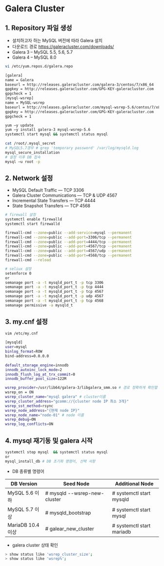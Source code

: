 # Galera Cluster


## 1. Repository 파일 생성
+ 설치하고자 하는 MySQL 버전에 따라 Galera 설치
+ 다운로드 경로 https://galeracluster.com/downloads/
+ Galera 3 – MySQL 5.5, 5.6, 5.7
+ Galera 4 – MySQL 8.0

```bash
vi /etc/yum.repos.d/galera.repo
   
[galera]
name = Galera
baseurl = http://releases.galeracluster.com/galera-3/centos/7/x86_64
gpgkey = http://releases.galeracluster.com/GPG-KEY-galeracluster.com
gpgcheck = 1
[mysql-wsrep]
name = MySQL-wsrep
baseurl = http://releases.galeracluster.com/mysql-wsrep-5.6/centos/7/x86_64/
gpgkey = http://releases.galeracluster.com/GPG-KEY-galeracluster.com
gpgcheck = 1
```

```bash
yum –y update
yum –y install galera-3 mysql-wsrep-5.6
systemctl start mysql && systemctl status mysql
   
cat /root/.mysql_secret
# MySQL5.7경우 # grep 'temporary password' /var/log/mysqld.log 
mysql_secure_installation
# 설정 이후 DB 접속
mysql –u root -p
```
   
   
## 2. Network 설정
+ MySQL Default Traffic — TCP 3306
+ Galera Cluster Communications — TCP & UDP 4567
+ Incremental State Transfers — TCP 4444
+ State Snapshot Transfers — TCP 4568
   
```bash
# firewall 설정
systemctl enable firewalld
systemctl start firewalld

firewall-cmd --zone=public --add-service=mysql --permanent
firewall-cmd --zone=public --add-port=3306/tcp --permanent
firewall-cmd --zone=public --add-port=4444/tcp --permanent
firewall-cmd --zone=public --add-port=4567/tcp --permanent
firewall-cmd --zone=public --add-port=4567/udp --permanent
firewall-cmd --zone=public --add-port=4568/tcp --permanent
firewall-cmd --reload

# seliux 설정
setenforce 0
or
semanage port -a -t mysqld_port_t -p tcp 3306
semanage port -a -t mysqld_port_t -p tcp 4444
semanage port -a -t mysqld_port_t -p tcp 4567
semanage port -a -t mysqld_port_t -p udp 4567
semanage port -a -t mysqld_port_t -p tcp 4568
semanage permissive -a mysqld_t
```

## 3. my.cnf 설정
```bash
vim /etc/my.cnf
   
[mysqld]
user=mysql
binlog_format=ROW
bind-address=0.0.0.0
   
default_storage_engine=innodb
innodb_autoinc_lock_mode=2
innodb_flush_log_at_trx_commit=0
innodb_buffer_pool_size=122M

wsrep_provider=/usr/lib64/galera-3/libgalera_smm.so # 경로 정확하게 확인할 것! find / -name libgalera_smm.so
wsrep_on = ON
wsrep_cluster_name="mysql galera" # cluster이름
wsrep_cluster_address="gcomm://{cluster node IP 최소 3개}"
wsrep_sst_method=rsync
wsrep_node_address="{현재 node IP}"
wsrep_node_name="node-01" # node 이름
wsrep_debug=ON
wsrep_log_conflicts=ON
```

## 4. mysql 재기동 및 galera 시작
```bash
systemctl stop mysql  && systemctl status mysql
or
mysql_install_db # DB 초기화 명령어, 선택 사항
```
+ DB 종류별 명령어
   
|DB Version|Seed Node|Additional Node|
|------|---|---|
|MySQL 5.6 이하|# mysqld --wsrep-new-cluster|# systemctl start mysqld|
|MySQL 5.7 이상|# mysqld_bootstrap|# systemctl start mysql|
|MariaDB 10.4 이상|# galear_new_cluster|# systemctl start mariadb|
   
+ galera cluster 상태 확인
```bash
> show status like 'wsrep_cluster_size';
> show status like 'wsrep%';
```
   
